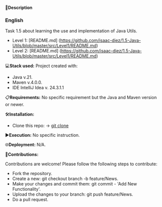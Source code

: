 📄**Description**

### English
Task 1.5 about learning the use and implementation of Java Utils.

- Level 1: [README.md] (https://github.com/isaac-diez/1.5-Java-Utils/blob/master/src/Level1/README.md)
- Level 2: [README.md] (https://github.com/isaac-diez/1.5-Java-Utils/blob/master/src/Level1/README.md)

💻**Stack used:**
Project created with:
- Java v.21.
- Maven v.4.0.0.
- IDE IntelliJ Idea v. 24.3.1.1

📋**Requirements:**
No specific requirement but the Java and Maven version or newer.

🛠️**Installation:**
- Clone this repo: -> [git clone](https://github.com/isaac-diez/1.5-Java-Utils.git)

▶️**Execution:** No specific instruction.

🌐**Deployment:** N/A.

🤝**Contributions:**

Contributions are welcome! Please follow the following steps to contribute:

- Fork the repository.
- Create a new: git checkout branch -b feature/News.
- Make your changes and commit them: git commit - 'Add New Functionality'.
- Upload the changes to your branch: git push feature/News.
- Do a pull request.